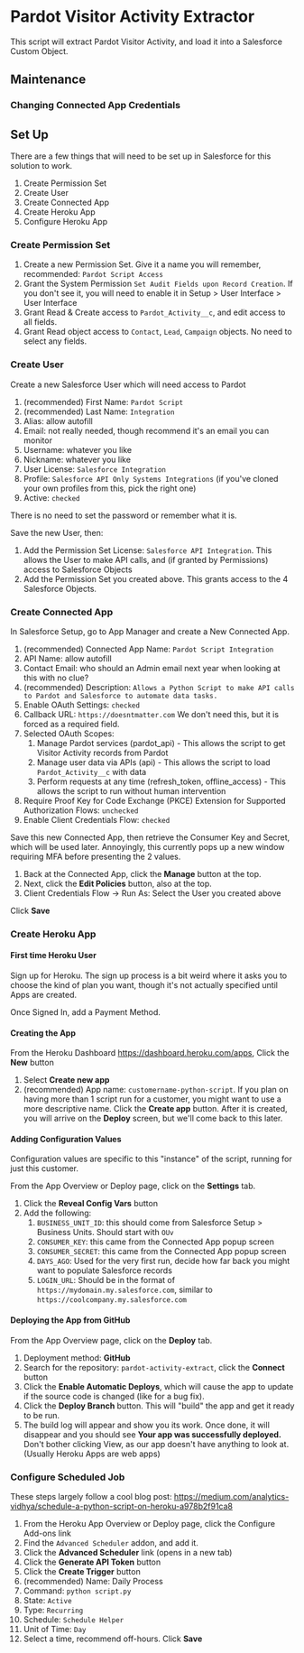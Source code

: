 # Pardot Visitor Activity Extractor
This script will extract Pardot Visitor Activity, and load it into a Salesforce Custom Object.

## Maintenance

### Changing Connected App Credentials

## Set Up
There are a few things that will need to be set up in Salesforce for this solution to work.

1. Create Permission Set
1. Create User
1. Create Connected App
1. Create Heroku App
1. Configure Heroku App

### Create Permission Set
1. Create a new Permission Set. Give it a name you will remember, recommended: `Pardot Script Access`
1. Grant the System Permission `Set Audit Fields upon Record Creation`. If you don't see it, you will need to enable it in Setup > User Interface > User Interface
1. Grant Read & Create access to `Pardot_Activity__c`, and edit access to all fields.
1. Grant Read object access to `Contact`, `Lead`, `Campaign` objects. No need to select any fields.

### Create User
Create a new Salesforce User which will need access to Pardot
1. (recommended) First Name: `Pardot Script`
1. (recommended) Last Name: `Integration`
1. Alias: allow autofill
1. Email: not really needed, though recommend it's an email you can monitor
1. Username: whatever you like
1. Nickname: whatever you like
1. User License: `Salesforce Integration`
1. Profile: `Salesforce API Only Systems Integrations` (if you've cloned your own profiles from this, pick the right one)
1. Active: `checked`

There is no need to set the password or remember what it is.

Save the new User, then:
1. Add the Permission Set License: `Salesforce API Integration`. This allows the User to make API calls, and (if granted by Permissions) access to Salesforce Objects
1. Add the Permission Set you created above. This grants access to the 4 Salesforce Objects.

### Create Connected App
In Salesforce Setup, go to App Manager and create a New Connected App.
1. (recommended) Connected App Name: `Pardot Script Integration`
1. API Name: allow autofill
1. Contact Email: who should an Admin email next year when looking at this with no clue?
1. (recommended) Description: `Allows a Python Script to make API calls to Pardot and Salesforce to automate data tasks.`
1. Enable OAuth Settings: `checked`
1. Callback URL: `https://doesntmatter.com` We don't need this, but it is forced as a required field.
1. Selected OAuth Scopes:
   1. Manage Pardot services (pardot_api) - This allows the script to get Visitor Activity records from Pardot
   1. Manage user data via APIs (api) - This allows the script to load `Pardot_Activity__c` with data
   1. Perform requests at any time (refresh_token, offline_access) - This allows the script to run without human intervention
1. Require Proof Key for Code Exchange (PKCE) Extension for Supported Authorization Flows: `unchecked`
1. Enable Client Credentials Flow: `checked`

Save this new Connected App, then retrieve the Consumer Key and Secret, which will be used later. Annoyingly, this currently pops up a new window requiring MFA before presenting the 2 values.

1. Back at the Connected App, click the **Manage** button at the top. 
1. Next, click the **Edit Policies** button, also at the top.
1. Client Credentials Flow -> Run As: Select the User you created above

Click **Save**

### Create Heroku App

#### First time Heroku User
Sign up for Heroku. The sign up process is a bit weird where it asks you to choose the kind of plan you want, though it's not actually specified until Apps are created.

Once Signed In, add a Payment Method.

#### Creating the App
From the Heroku Dashboard https://dashboard.heroku.com/apps, Click the **New** button
1. Select **Create new app**
1. (recommended) App name: `customername-python-script`. If you plan on having more than 1 script run for a customer, you might want to use a more descriptive name.
Click the **Create app** button. After it is created, you will arrive on the **Deploy** screen, but we'll come back to this later.

#### Adding Configuration Values
Configuration values are specific to this "instance" of the script, running for just this customer.

From the App Overview or Deploy page, click on the **Settings** tab.
1. Click the **Reveal Config Vars** button
1. Add the following:
   1. `BUSINESS_UNIT_ID`: this should come from Salesforce Setup > Business Units. Should start with `OUv`
   1. `CONSUMER_KEY`: this came from the Connected App popup screen
   1. `CONSUMER_SECRET`: this came from the Connected App popup screen
   1. `DAYS_AGO`: Used for the very first run, decide how far back you might want to populate Salesforce records
   1. `LOGIN_URL`: Should be in the format of `https://mydomain.my.salesforce.com`, similar to `https://coolcompany.my.salesforce.com`


#### Deploying the App from GitHub
From the App Overview page, click on the **Deploy** tab.
1. Deployment method: **GitHub**
1. Search for the repository: `pardot-activity-extract`, click the **Connect** button
1. Click the **Enable Automatic Deploys**, which will cause the app to update if the source code is changed (like for a bug fix).
1. Click the **Deploy Branch** button. This will "build" the app and get it ready to be run.
1. The build log will appear and show you its work. Once done, it will disappear and you should see **Your app was successfully deployed.**  Don't bother clicking View, as our app doesn't have anything to look at. (Usually Heroku Apps are web apps)

### Configure Scheduled Job
These steps largely follow a cool blog post: https://medium.com/analytics-vidhya/schedule-a-python-script-on-heroku-a978b2f91ca8

1. From the Heroku App Overview or Deploy page, click the Configure Add-ons link
1. Find the `Advanced Scheduler` addon, and add it.
1. Click the **Advanced Scheduler** link (opens in a new tab)
1. Click the **Generate API Token** button
1. Click the **Create Trigger** button
1. (recommended) Name: Daily Process
1. Command: `python script.py`
1. State: `Active`
1. Type: `Recurring`
1. Schedule: `Schedule Helper`
1. Unit of Time: `Day`
1. Select a time, recommend off-hours.
Click **Save**
